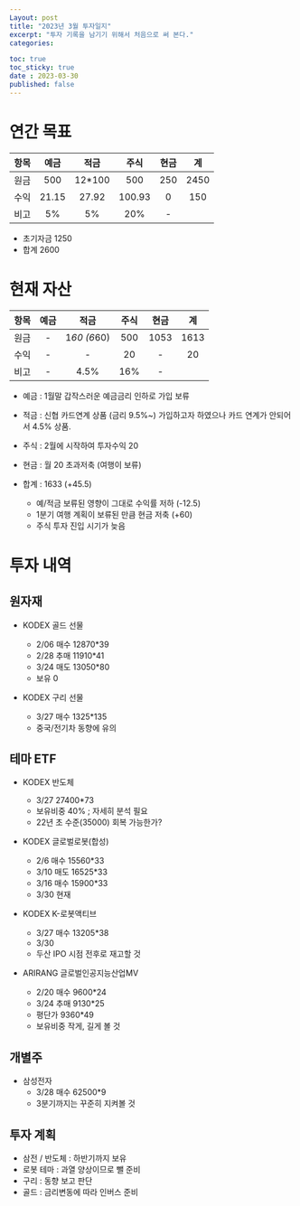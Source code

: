 ```yaml
---
Layout: post
title: "2023년 3월 투자일지"
excerpt: "투자 기록을 남기기 위해서 처음으로 써 본다."
categories: 

toc: true
toc_sticky: true
date : 2023-03-30
published: false
---
```


# 연간 목표

 항목 | 예금 | 적금 | 주식 | 현금 | 계
-----|:----:|:----:|:----:|:----:|:----:
 원금 | 500 | 12*100 | 500 | 250 | 2450
 수익 | 21.15 | 27.92 | 100.93 | 0 | 150
 비고 | 5% | 5% | 20% | - | 

- 초기자금 1250
- 합계 2600
 
# 현재 자산

 항목 | 예금 | 적금 | 주식 | 현금 | 계
-----|:----:|:----:|:----:|:----:|:----:
 원금 | - | 1*60 (6*60) | 500 | 1053 | 1613
 수익 | - | - | 20 | - | 20
 비고 | - | 4.5% | 16% | - |
 
- 예금 : 1월말 갑작스러운 예금금리 인하로 가입 보류
- 적금 : 신협 카드연계 상품 (금리 9.5%~) 가입하고자 하였으나 카드 연계가 안되어서 4.5% 상품.
- 주식 : 2월에 시작하여 투자수익 20
- 현금 : 월 20 초과저축 (여행이 보류)

- 합계 : 1633 (+45.5)
  - 예/적금 보류된 영향이 그대로 수익률 저하 (-12.5)
  - 1분기 여행 계획이 보류된 만큼 현금 저축 (+60)
  - 주식 투자 진입 시기가 늦음

 
# 투자 내역  

## 원자재

- KODEX 골드 선물
  - 2/06 매수 12870*39
  - 2/28 추매 11910*41 
  - 3/24 매도 13050*80
  - 보유 0

- KODEX 구리 선물
  - 3/27 매수 1325*135
  - 중국/전기차 동향에 유의

## 테마 ETF

- KODEX 반도체
  - 3/27 27400*73
  - 보유비중 40% ; 자세히 분석 필요
  - 22년 초 수준(35000) 회복 가능한가?

- KODEX 글로벌로봇(합성)
  - 2/6 매수 15560*33
  - 3/10 매도 16525*33
  - 3/16 매수 15900*33
  - 3/30 현재 

- KODEX K-로봇액티브
  - 3/27 매수 13205*38
  - 3/30
  - 두산 IPO 시점 전후로 재고할 것
  
- ARIRANG 글로벌인공지능산업MV 
  - 2/20 매수 9600*24
  - 3/24 추매 9130*25 
  - 평단가 9360*49
  - 보유비중 작게, 길게 볼 것

## 개별주
- 삼성전자
  - 3/28 매수 62500*9
  - 3분기까지는 꾸준히 지켜볼 것
  
## 투자 계획
- 삼전 / 반도체 : 하반기까지 보유
- 로봇 테마 : 과열 양상이므로 뺄 준비
- 구리 : 동향 보고 판단
- 골드 : 금리변동에 따라 인버스 준비
 
